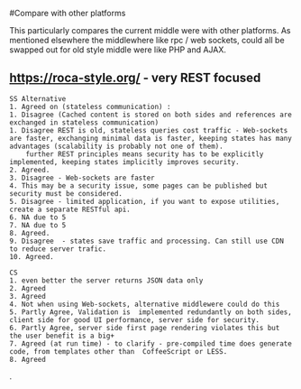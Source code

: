 #Compare with other platforms

This particularly compares the current middle were with other platforms.
As mentioned elsewhere the middlewhere like rpc / web sockets, could all be swapped out for old style middle were like PHP and AJAX.



## https://roca-style.org/	 - very REST  focused
	SS Alternative 	
	1. Agreed on (stateless communication) :
	1. Disagree (Cached content is stored on both sides and references are exchanged in stateless communication)
	1. Disagree REST is old, stateless queries cost traffic - Web-sockets are faster, exchanging minimal data is faster, keeping states has many advantages (scalability is probably not one of them).
		further REST principles means security has to be explicitly implemented, keeping states implicitly improves security.
	2. Agreed.
	3. Disagree - Web-sockets are faster
	4. This may be a security issue, some pages can be published but security must be considered.
	5. Disagree - limited application, if you want to expose utilities, create a separate RESTful api.
	6. NA due to 5
	7. NA due to 5
	8. Agreed.
	9. Disagree  - states save traffic and processing. Can still use CDN to reduce server trafic.
	10. Agreed.
	
	CS
	1. even better the server returns JSON data only
	2. Agreed
	3. Agreed
	4. Not when using Web-sockets, alternative middlewere could do this 
	5. Partly Agree, Validation is  implemented redundantly on both sides, client side for good UI performance, server side for security.
	6. Partly Agree, server side first page rendering violates this but the user benefit is a big+ 
	7. Agreed (at run time) - to clarify - pre-compiled time does generate code, from templates other than  CoffeeScript or LESS.
	8. Agreed
	
	
	
.	